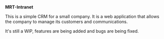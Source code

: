 **MRT-Intranet**

This is a simple CRM for a small company. It is a web application that allows the company to manage its customers and communications.

It's still a WIP, features are being added and bugs are being fixed.
